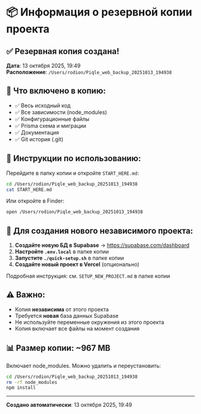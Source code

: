 # 📦 Информация о резервной копии проекта

## ✅ Резервная копия создана!

**Дата**: 13 октября 2025, 19:49  
**Расположение**: `/Users/rodion/Piqle_web_backup_20251013_194938`

## 📁 Что включено в копию:

- ✅ Весь исходный код
- ✅ Все зависимости (node_modules)
- ✅ Конфигурационные файлы
- ✅ Prisma схема и миграции
- ✅ Документация
- ✅ Git история (.git)

## 📖 Инструкции по использованию:

Перейдите в папку копии и откройте `START_HERE.md`:

```bash
cd /Users/rodion/Piqle_web_backup_20251013_194938
cat START_HERE.md
```

Или откройте в Finder:

```bash
open /Users/rodion/Piqle_web_backup_20251013_194938
```

## 🎯 Для создания нового независимого проекта:

1. **Создайте новую БД в Supabase** → https://supabase.com/dashboard
2. **Настройте `.env.local`** в папке копии
3. **Запустите `./quick-setup.sh`** в папке копии
4. **Создайте новый проект в Vercel** (опционально)

Подробная инструкция: см. `SETUP_NEW_PROJECT.md` в папке копии

## ⚠️ Важно:

- Копия **независима** от этого проекта
- Требуется **новая** база данных Supabase
- Не используйте переменные окружения из этого проекта
- Копия включает все файлы на момент создания

## 📊 Размер копии: ~967 MB

Включает node_modules. Можно удалить и переустановить:

```bash
cd /Users/rodion/Piqle_web_backup_20251013_194938
rm -rf node_modules
npm install
```

---

**Создано автоматически**: 13 октября 2025, 19:49
